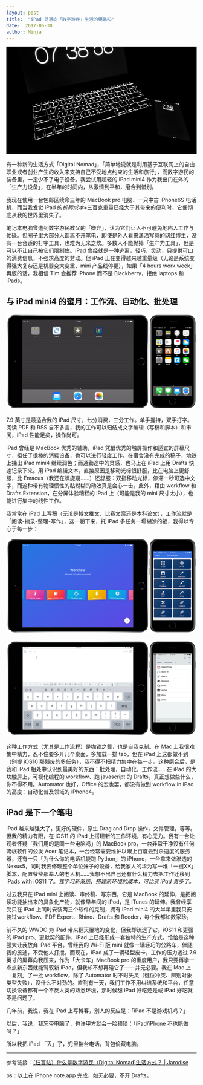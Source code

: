 ```yaml
---
layout: post
title:  "iPad 是通向「数字游民」生活的钥匙吗"
date:  2017-06-30
author: Minja
---
```


![title](https://raw.githubusercontent.com/BlackwinMin/blackwinmin.github.io/master/lib/2017-06-30-iPad-是通向「数字游民」生活的钥匙吗/5953a3dbdc7c1.jpg)

有一种新的生活方式「Digital Nomad」，「简单地说就是利用基于互联网上的自由职业或者创业产生的收入来支持自己不受地点约束的生活和旅行」，而数字游民的装备里，一定少不了电子设备。我尝试用超轻的 iPad mini4 作为我出门在外的「生产力设备」，在半年的时间内，从激情到平和，磨合到惜别。

我现在使用一台包邮区续命三年的 MacBook pro 电脑、一只中古 iPhone6S 电话机，而当我发觉 iPad 的*折腾成本*+三百克重量已经大于其带来的便利时，它便彻底从我的世界里消失了。

笔记本电脑曾遭到数字游民教父的「嫌弃」，认为它们让人不可避免地陷入工作与忙碌。但圈子里大部分人都离不开笔电，即使是外人看来潇洒写意的网红博主，没有一台合适的打字工具，也难为无米之炊。多数人不能抛掉「生产力工具」，但是可以不让自己被它们限制住。iPad 曾经就是一种逃离，轻巧、灵动，只提供可口的消费信息，不强求高度的劳动。但 iPad 正在变得越来越重量级（无论是系统变得强大复杂还是机器变大变重、mini 产品线停更），如果「4 hours work week」再版的话，我相信 Tim 会推荐 iPhone 而不是 Blackberry，拒绝 laptops 和 iPads。

## 与 iPad mini4 的蜜月：工作流、自动化、批处理

![title](https://raw.githubusercontent.com/BlackwinMin/blackwinmin.github.io/master/lib/2017-06-30-iPad-是通向「数字游民」生活的钥匙吗/5953a3fa1743f.png)

7.9 英寸是最适合我的 iPad 尺寸，七分消费，三分工作。单手握持，双手打字。阅读 PDF 和 RSS 自不多言，我的工作可以归结成文字编辑（写稿和脚本）和审阅，iPad 性能足矣，操作尚可。

iPad 曾经是 MacBook 优秀的辅助，iPad 凭借优秀的触屏操作和适宜的屏幕尺寸，担任了很棒的消费设备，也可以进行轻度工作。在宿舍没有完成的稿子，地铁上抽出 iPad mini4 继续润色；而通勤途中的灵感，也马上在 iPad 上用 Drafts 快速记录下来。用 iPad 编辑文本，直接原因是移动光标很舒服，比在电脑上更舒服，比 Emacus（我还在螺旋期……）还舒服：双指移动光标，停滞一秒可选中文字，而这种带有物理惯性的黏糊糊的动效真是会心一击。此外，藉由 workflow 和 Drafts Extension，在分屏体验糟糕的 iPad 上（可能是我的 mini 尺寸太小），也能进行集中的线性工作。

我常常在 iPad 上写稿（无论是博文推文、比赛文案还是本科论文），工作流就是「阅读-摘录-整理-写作」，这一趟下来，托 iPad 多任务一塌糊涂的福，我得以专心于每一步：

![title](https://raw.githubusercontent.com/BlackwinMin/blackwinmin.github.io/master/lib/2017-06-30-iPad-是通向「数字游民」生活的钥匙吗/5953a3f0eab72.png)

![title](https://raw.githubusercontent.com/BlackwinMin/blackwinmin.github.io/master/lib/2017-06-30-iPad-是通向「数字游民」生活的钥匙吗/5953a3e82b61e.png)

这种工作方式（尤其是工作流程）是枷锁之舞，也是自我克制。在 Mac 上我很难集中精力，忍不住要多开几个桌面，多加载一排 tab，但在 iPad 上这都做不到（别提 iOS10 那残废的多任务），我不得不把精力集中在每一步。这种磨合后，是我和 iPad 相处中认识到最美好的东西：批处理，自动化，工作流……在 iPad 的大块触屏上，可视化编程的 workflow、跑 javascript 的 Drafts，真正想做些什么，你不得不用。Automator 也好，Office 的宏也罢，都没有做到 workflow in iPad 的高度：自动化普及领域的 iPhone4。

## iPad 是下一个笔电

iPad 越来越强大了，更好的硬件，原生 Drag and Drop 操作，文件管理，等等。但我的精力有限，在 iOS11 的 iPad 上搭建新的工作环境，有心无力。我有一台让观者怀疑「我们用的是同一台电脑吗」的 MacBook pro，一台非常干净没有任何流氓软件的公发 Acer 笔记本，一台经常需要维护以跟上百度云封杀速度的服务器，还有一只「为什么你的电话机能跑 Python」的 iPhone，一台拿来做渗透的 Nexus5，同时我要修理整个单位妹子的设备，给我家人的华为写一堆「一键XX」脚本，配置爷爷那辈人的老人机……我想不出自己还有什么精力去把工作迁移到 iPads with iOS11 了。*我学习新系统、搭建新环境的成本，可比买 iPad 贵多了。*

过去我只在 iPad mini 上阅读、审终稿、写东西，它是 MacBook 的延伸，是把阅读功能抽出来的具象化产物，就像早年间的 iPod，是 iTunes 的延伸。我曾经享受只在 iPad 上同时安装两三个软件的克制，拥有 iPad mini4 的大半年里我只安装过workflow、PDF Expert、Rhino、Drafts 和 Reeder，每个我都如数家珍。

前不久的 WWDC 为 iPad 带来翻天覆地的变化，但我却疏远了它。iOS11 和更强的 iPad pro、更默契的配件，iPad 上已经形成一套独特的生产方式，恰恰是这种强大让我放弃 iPad 平台。曾经我的 Wi-Fi 版 mini 就像一辆轻巧的公路车，伴随我的旅途，不受他人打搅。而现在，iPad 成了一辆轻型皮卡，工作的压力透过 7.9 英寸的屏幕向我压来，作为「大卡车」MacBook pro 的重度用户，我只要再学一点点新东西就能驾驭新 iPad，但我却不想再碰它了——并无必要。我在 Mac 上「复刻」了一批 workflow，除了 Automator 时不时失灵（键位冲突、辨别对象类型失败），没什么不对劲的。直到有一天，我们工作不用纠结系统和平台，任意切换设备都有一个不反人类的熟悉环境，那时候甜 iPad 好吃还是咸 iPad 好吃就不是问题了。

几年前，我说，我在 iPad 上写博客，别人的反应是：「iPad 不是游戏机吗？」

以后，我说，我忘带电脑了，也许甲方就会一脸猥琐：「iPad/iPhone 不也能做吗？」

所以我把 iPad 「丢」了，兜里揣台电话，背包偷藏电脑。

***

参考链接：[（扫盲贴）什么是数字游民（Digital Nomad)生活方式？ | Jarodise](http://jarodise.com/definition/)

ps：以上在 iPhone note.app 完成，如无必要，不开 Drafts。